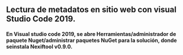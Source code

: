 ## Lectura de metadatos en sitio web con visual Studio Code 2019.

#### En Visual studio code 2019, se abre Herramientas/administrador de paquete Nuget/administrar paquetes NuGet para la solución, donde seinstala Nexiftool v0.9.0.


 

